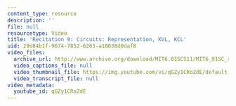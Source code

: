 ```yaml
---
content_type: resource
description: ''
file: null
resourcetype: Video
title: 'Recitation 9: Circuits: Representation, KVL, KCL'
uid: 29d84b1f-9674-7852-6263-a18038d0daf8
video_files:
  archive_url: http://www.archive.org/download/MIT6.01SCS11/MIT6_01SC_rec9_300k.mp4
  video_captions_file: null
  video_thumbnail_file: https://img.youtube.com/vi/qGZy1CRoZdE/default.jpg
  video_transcript_file: null
video_metadata:
  youtube_id: qGZy1CRoZdE
---
```

